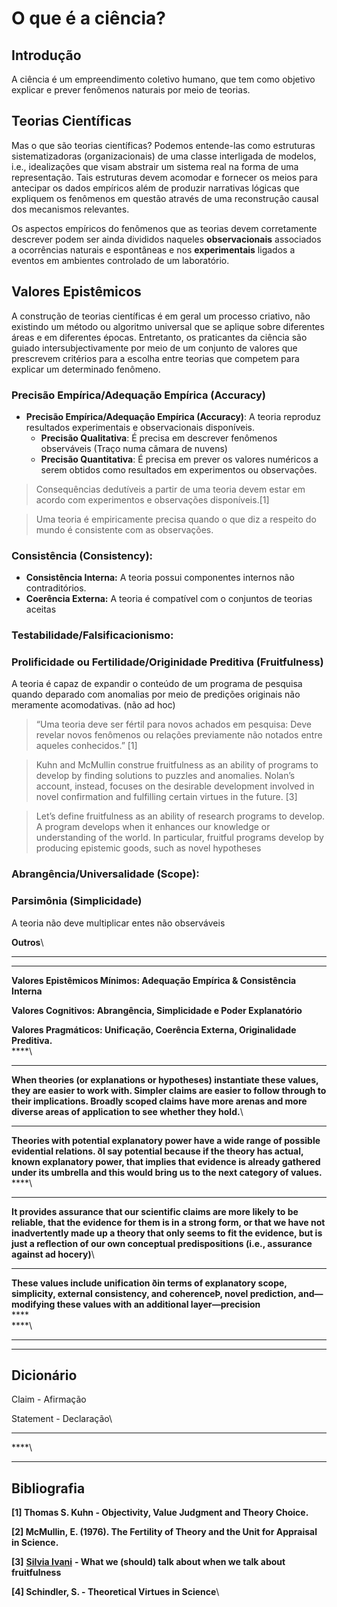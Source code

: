 # O que é a ciência?

## **Introdução**

A ciência é um empreendimento coletivo humano, que tem como objetivo explicar e prever fenômenos naturais por meio de teorias.

## Teorias Científicas

Mas o que são teorias científicas? Podemos entende-las como estruturas sistematizadoras (organizacionais) de uma classe interligada de modelos, i.e., idealizações que visam abstrair um sistema real na forma de uma representação. Tais estruturas devem acomodar e fornecer os meios para antecipar os dados empíricos além de produzir narrativas lógicas que expliquem os fenômenos em questão através de uma reconstrução causal dos mecanismos relevantes.

Os aspectos empíricos do fenômenos que as teorias devem corretamente descrever podem ser ainda divididos naqueles **observacionais** associados a ocorrências naturais e espontâneas e nos **experimentais** ligados a eventos em ambientes controlado de um laboratório.



## Valores Epistêmicos

A construção de teorias científicas é em geral um processo criativo, não existindo um método ou algoritmo universal que se aplique sobre diferentes áreas e em diferentes épocas. Entretanto, os praticantes da ciência são guiado intersubjectivamente por meio de um conjunto de valores que prescrevem critérios para a escolha entre teorias que competem para explicar um determinado fenômeno.

### Precisão Empírica/Adequação Empírica (Accuracy)

* **Precisão Empírica/Adequação Empírica (Accuracy)**: A teoria reproduz resultados experimentais e observacionais disponíveis.
  * **Precisão Qualitativa**: É precisa em descrever fenômenos observáveis (Traço numa câmara de nuvens)
  * **Precisão Quantitativa**: É precisa em prever os valores numéricos a serem obtidos como resultados em experimentos ou observações.

> Consequências dedutíveis a partir de uma teoria devem estar em acordo com experimentos e observações disponíveis.\[1]

> Uma teoria é empiricamente precisa quando o que diz a respeito do mundo é consistente com as observações.

### Consistência (Consistency):

* **Consistência Interna:** A teoria possui componentes internos não contraditórios.
* **Coerência Externa:** A teoria é compatível com o conjuntos de teorias aceitas&#x20;

### Testabilidade/Falsificacionismo:

### Prolificidade ou Fertilidade/Originidade Preditiva (Fruitfulness)

A teoria é capaz de expandir o conteúdo de um programa de pesquisa quando deparado com anomalias por meio de predições originais não meramente acomodativas. (não ad hoc)

> “Uma teoria deve ser fértil para novos achados em pesquisa: Deve revelar novos fenômenos ou relações previamente não notados entre aqueles conhecidos.” \[1]

> Kuhn and McMullin construe fruitfulness as an ability of programs to develop by finding solutions to puzzles and anomalies. Nolan’s account, instead, focuses on the desirable development involved in novel confirmation and fulfilling certain virtues in the future. \[3]

> Let’s define fruitfulness as an ability of research programs to develop. A program develops when it enhances our knowledge or understanding of the world. In particular, fruitful programs develop by producing epistemic goods, such as novel hypotheses

### Abrangência/Universalidade (Scope):

### Parsimônia (Simplicidade)

A teoria não deve multiplicar entes não observáveis&#x20;

**Outros**\
****
----

**Valores Epistêmicos Mínimos: Adequação Empírica & Consistência Interna**

**Valores Cognitivos: Abrangência, Simplicidade e Poder Explanatório**

**Valores Pragmáticos: Unificação, Coerência Externa, Originalidade Preditiva.**\
****\
****

**When theories (or explanations or hypotheses) instantiate these values, they are easier to work with. Simpler claims are easier to follow through to their implications. Broadly scoped claims have more arenas and more diverse areas of application to see whether they hold.**\
****

**Theories with potential explanatory power have a wide range of possible evidential relations. ðI say potential because if the theory has actual, known explanatory power, that implies that evidence is already gathered under its umbrella and this would bring us to the next category of values.**\
****\
****

**It provides assurance that our scientific claims are more likely to be reliable, that the evidence for them is in a strong form, or that we have not inadvertently made up a theory that only seems to fit the evidence, but is just a reflection of our own conceptual predispositions (i.e., assurance against ad hocery)**\
****

**These values include unification ðin terms of explanatory scope, simplicity, external consistency, and coherenceÞ, novel prediction, and—modifying these values with an additional layer—precision**\
****\
****\
****

****

## Dicionário

Claim - Afirmação

Statement - Declaração\
****

****\
****

## Bibliografia

**\[1] Thomas S. Kuhn - Objectivity, Value Judgment and Theory Choice.**

**\[2] McMullin, E. (1976). The Fertility of Theory and the Unit for Appraisal in Science.**

**\[3]** [**Silvia Ivani**](https://link.springer.com/article/10.1007/s13194-018-0231-7#auth-Silvia-Ivani)  **- What we (should) talk about when we talk about fruitfulness**

**\[4] Schindler, S. - Theoretical Virtues in Science**\
